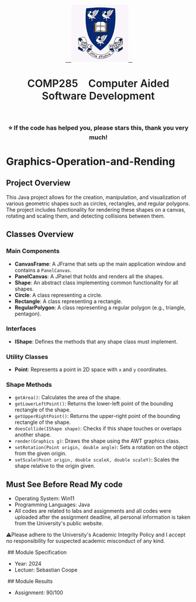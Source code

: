 <p align="center">
  <a href="https://www.liverpool.ac.uk/" target="blank">
    <img src="Liverpool_logo.png" alt="Logo" width="156" height="156">
  </a>
 <h1 align="center" style="font-weight: 600">COMP285    Computer Aided Software Development</h1>
 <h3 align="center" backgroundcolor="red">⭐ If the code has helped you, please stars this, thank you very much!</h3>

# Graphics-Operation-and-Rending

## Project Overview

This Java project allows for the creation, manipulation, and visualization of various geometric shapes such as circles, rectangles, and regular polygons. The project includes functionality for rendering these shapes on a canvas, rotating and scaling them, and detecting collisions between them.


## Classes Overview

### Main Components

- **CanvasFrame**: A JFrame that sets up the main application window and contains a `PanelCanvas`.
- **PanelCanvas**: A JPanel that holds and renders all the shapes.
- **Shape**: An abstract class implementing common functionality for all shapes.
- **Circle**: A class representing a circle.
- **Rectangle**: A class representing a rectangle.
- **RegularPolygon**: A class representing a regular polygon (e.g., triangle, pentagon).

### Interfaces

- **IShape**: Defines the methods that any shape class must implement.

### Utility Classes

- **Point**: Represents a point in 2D space with `x` and `y` coordinates.

### Shape Methods

- `getArea()`: Calculates the area of the shape.
- `getLowerLeftPoint()`: Returns the lower-left point of the bounding rectangle of the shape.
- `getUpperRightPoint()`: Returns the upper-right point of the bounding rectangle of the shape.
- `doesCollide(IShape shape)`: Checks if this shape touches or overlaps another shape.
- `render(Graphics g)`: Draws the shape using the AWT graphics class.
- `setRotation(Point origin, double angle)`: Sets a rotation on the object from the given origin.
- `setScale(Point origin, double scaleX, double scaleY)`: Scales the shape relative to the origin given.


## Must See Before Read My code
* Operating System: Win11
* Programming Languages: Java
* All codes are related to labs and assignments and all codes were uploaded after the assignment deadline, all personal information is taken from the University's public website.

⚠Please adhere to the University's Academic Integrity Policy and I accept no responsibility for suspected academic misconduct of any kind.

 ## Module Specification
* Year: 2024
* Lectuer: Sebastian Coope

 ## Module Results
* Assignment: 90/100
